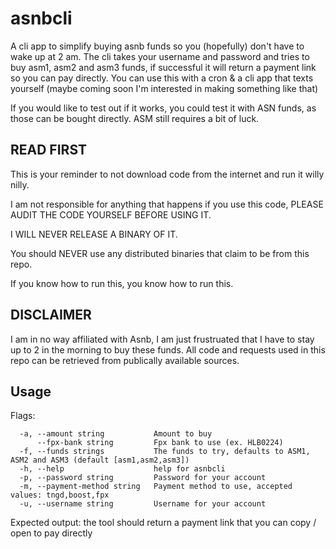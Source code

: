# asnbcli

A cli app to simplify buying asnb funds so you (hopefully) don't have to wake up at 2 am. The cli takes your username and password and tries to buy asm1, asm2 and asm3 funds, if successful it will return a payment link so you can pay directly. You can use this with a cron & a cli app that texts yourself (maybe coming soon I'm interested in making something like that)

If you would like to test out if it works, you could test it with ASN funds, as those can be bought directly. ASM still requires a bit of luck.

## READ FIRST

This is your reminder to not download code from the internet and run it willy nilly. 

I am not responsible for anything that happens if you use this code, PLEASE AUDIT THE CODE YOURSELF BEFORE USING IT.

I WILL NEVER RELEASE A BINARY OF IT.

You should NEVER use any distributed binaries that claim to be from this repo.

If you know how to run this, you know how to run this.

## DISCLAIMER

I am in no way affiliated with Asnb, I am just frustruated that I have to stay up to 2 in the morning to buy these funds.
All code and requests used in this repo can be retrieved from publically available sources.

## Usage

Flags:
```
  -a, --amount string           Amount to buy
      --fpx-bank string         Fpx bank to use (ex. HLB0224)
  -f, --funds strings           The funds to try, defaults to ASM1, ASM2 and ASM3 (default [asm1,asm2,asm3])
  -h, --help                    help for asnbcli
  -p, --password string         Password for your account
  -m, --payment-method string   Payment method to use, accepted values: tngd,boost,fpx
  -u, --username string         Username for your account
```

Expected output: the tool should return a payment link that you can copy / open to pay directly
